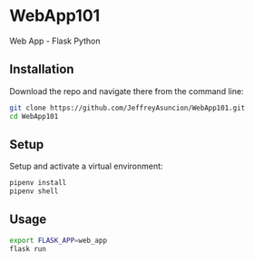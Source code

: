 # WebApp101
Web App - Flask Python


## Installation

Download the repo and navigate there from the command line:

```sh
git clone https://github.com/JeffreyAsuncion/WebApp101.git
cd WebApp101
```



## Setup
Setup and activate a virtual environment:
```sh
pipenv install 
pipenv shell
```


## Usage

```sh
export FLASK_APP=web_app
flask run
```